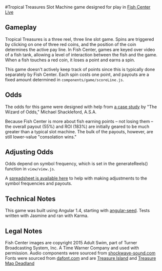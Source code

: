#Tropical Treasures
Slot Machine game designed for play in [Fish Center Live](http://fishcenterlive.com/)

## Gameplay
Tropical Treasures is a three reel, three line slot game. Spins are triggered by clicking on one of three red coins,
and the position of the coin determines the active pay line. In Fish Center, games are keyed over video of a fish
tank, allowing a level of interaction between the fish and the game. When a fish touches a red coin, it loses a point
and earns a spin.

This game doesn't actively keep track of points since this is typically done separately by Fish Center.
Each spin costs one point, and payouts are a fixed amount determined in `components/game/scoreLine.js`.

## Odds
The odds for this game were designed with help from 
[a case study](http://wizardofodds.com/play/slots/australian-reels/5-line/math/) by
 "The Wizard of Odds," Michael Shackleford, A.S.A.
 
 Because Fish Center is more about fish earning points – not losing them – the overall payout (55%) and ROI (183%)
  are initially geared to be much greater than a typical slot machine. The bulk of the payouts, however, are still
  lower-value "consolation wins."
  
 ## Adjusting Odds
 Odds depend on symbol frequency, which is set in the generateReels() function in `view/view.js`.
 
 A [spreadsheet is available here](https://docs.google.com/spreadsheets/d/1ErZBCWuksX-rJ36jA23zsAKUwKyv3DR-a8ctZ6ahg-A/edit?usp=sharing)
  to help with making adjustments to the symbol frequencies and payouts.

## Technical Notes
This game was built using Angular 1.4, starting with [angular-seed](https://github.com/angular/angular-seed).
Tests written with Jasmine and ran with Karma.

## Legal Notes
Fish Center images are copyright 2015 Adult Swim, part of Turner Broadcasting System, Inc. A Time Warner Company and used
with permission.
Audio components were sourced from [shockwave-sound.com](http://www.shockwave-sound.com/sound-effects/slot_machine_sounds.html)
Fonts were sourced from [dafont.com](http://dafont.com/) and are [Treasure Island](http://www.dafont.com/treasure-island2.font)
and [Treasure Map Deadland](http://www.dafont.com/treasure-map.font)
